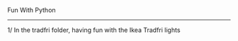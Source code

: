 Fun With Python 
_______________

1/ In the tradfri folder, having fun with the Ikea Tradfri lights
